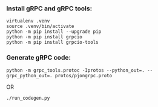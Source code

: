 ### Install gRPC and gRPC tools:
```
virtualenv .venv
source .venv/bin/activate
python -m pip install --upgrade pip
python -m pip install grpcio
python -m pip install grpcio-tools
```

### Generate gRPC code:
```
python -m grpc_tools.protoc -Iprotos --python_out=. --grpc_python_out=. protos/pjongrpc.proto
```
OR
```
./run_codegen.py
```
